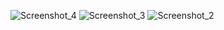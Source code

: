![Screenshot_4](https://github.com/Yawnmain/homework_i/assets/108503319/090bde12-0031-4be3-bebf-b8734e002ca8)
![Screenshot_3](https://github.com/Yawnmain/homework_i/assets/108503319/27dec025-d2f1-4bc6-9ebb-cb3870b2be1b)
![Screenshot_2](https://github.com/Yawnmain/homework_i/assets/108503319/bd281c32-d7af-4b7c-a8ed-2000c9a9a5a4)
